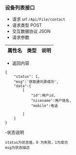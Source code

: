 ### 设备列表接口
- 请求 url `/Api/File/contact`
- 请求类型 POST
- 交互数据协议 JSON
- 请求参数

属性名|类型|说明
---- | --------- | ---------------------------------

- 返回内容

```
{
    "status": 1,
    "msg":'获取通讯录成功',
    "data":{
        [
            "id":用户id,
            "nicename":用户姓名,
            "mobile":电话

        ]
    }
}
```

-状态说明
```
status为状态值，0 为失败，1为成功
msg为状态描述
```